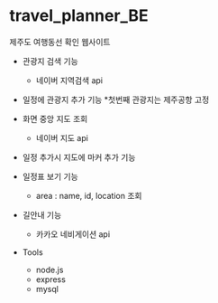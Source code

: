 # travel_planner_BE
제주도 여행동선 확인 웹사이트
- 관광지 검색 기능
    - 네이버 지역검색 api

- 일정에 관광지 추가 기능
    *첫번째 관광지는 제주공항 고정

- 화면 중앙 지도 조회
    - 네이버 지도 api

- 일정 추가시 지도에 마커 추가 기능

- 일정표 보기 기능
    - area : name, id, location 조회

- 길안내 기능
    - 카카오 네비게이션 api
    
    
- Tools
  - node.js
  - express
  - mysql
